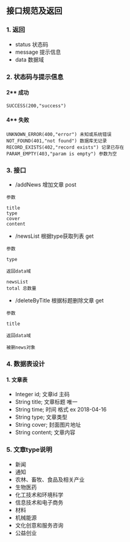 ## 接口规范及返回

### 1. 返回
- status 状态码
- message 提示信息
- data 数据域

### 2. 状态码与提示信息
#### 2** 成功
```
SUCCESS(200,"success")
```
#### 4** 失败
```
UNKNOWN_ERROR(400,"error") 未知或系统错误
NOT_FOUND(401,"not found") 数据库无记录
RECORD_EXISTS(402,"record exists") 记录已存在
PARAM_EMPTY(403,"param is empty") 参数为空
```

### 3. 接口
- /addNews 增加文章 post
```
参数

title
type
cover
content
```

- /newsList 根据type获取列表 get
```
参数

type

返回data域

newsList
total 总数量
```
- /deleteByTitle 根据标题删除文章 get
```
参数

title

返回data域

被删news对象

```



### 4. 数据表设计
#### 1. 文章表
- Integer id; 文章id 主码
- String title; 文章标题 唯一
- String time; 时间 格式 ex 2018-04-16
- String type; 文章类型
- String cover; 封面图片地址
- String content; 文章内容



### 5. 文章type说明
- 新闻
- 通知
- 农林、畜牧、食品及相关产业
- 生物医药
- 化工技术和环境科学
- 信息技术和电子商务 
- 材料 
- 机械能源
- 文化创意和服务咨询 
- 公益创业

